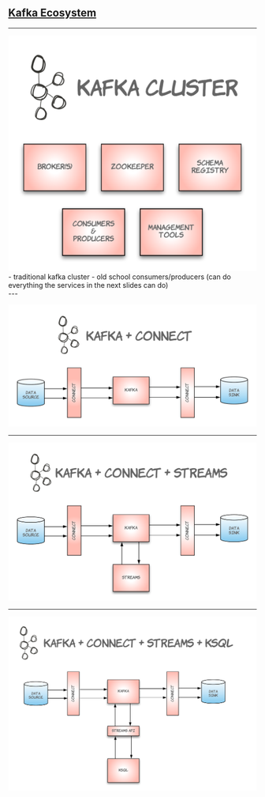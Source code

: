 ## [Kafka Ecosystem](https://cwiki.apache.org/confluence/display/KAFKA/Ecosystem)

---

<img src="./images/KAFKA.png" width="700px">

<aside class="notes">
- traditional kafka cluster
- old school consumers/producers (can do everything the services in the next slides can do)
</aside>
---

![connect](./images/KAFKA_CONNECT.png)

---

![streams](./images/KAFKA_STREAMS.png)

---

![ksql](./images/KAFKA_KSQL.png)

